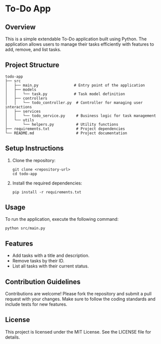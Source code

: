 # To-Do App

## Overview
This is a simple extendable To-Do application built using Python. The application allows users to manage their tasks efficiently with features to add, remove, and list tasks.

## Project Structure
```
todo-app
├── src
│   ├── main.py                # Entry point of the application
│   ├── models
│   │   └── task.py            # Task model definition
│   ├── controllers
│   │   └── todo_controller.py  # Controller for managing user interactions
│   ├── services
│   │   └── todo_service.py     # Business logic for task management
│   └── utils
│       └── helpers.py          # Utility functions
├── requirements.txt            # Project dependencies
└── README.md                   # Project documentation
```

## Setup Instructions
1. Clone the repository:
   ```
   git clone <repository-url>
   cd todo-app
   ```

2. Install the required dependencies:
   ```
   pip install -r requirements.txt
   ```

## Usage
To run the application, execute the following command:
```
python src/main.py
```

## Features
- Add tasks with a title and description.
- Remove tasks by their ID.
- List all tasks with their current status.

## Contribution Guidelines
Contributions are welcome! Please fork the repository and submit a pull request with your changes. Make sure to follow the coding standards and include tests for new features.

## License
This project is licensed under the MIT License. See the LICENSE file for details.